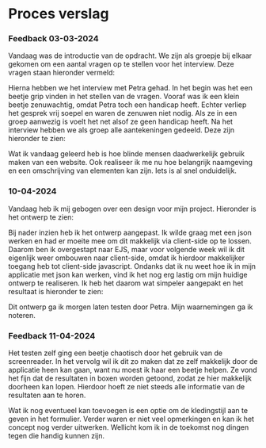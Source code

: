 # Proces verslag
### Feedback 03-03-2024
Vandaag was de introductie van de opdracht. We zijn als groepje bij elkaar gekomen om een aantal vragen op te stellen voor het interview. Deze vragen staan hieronder vermeld:

Hierna hebben we het interview met Petra gehad. In het begin was het een beetje grip vinden in het stellen van de vragen. Vooraf was ik een klein beetje zenuwachtig, omdat Petra toch een handicap heeft. Echter verliep het gesprek vrij soepel en waren de zenuwen niet nodig. Als ze in een groep aanwezig is voelt het net alsof ze geen handicap heeft. Na het interview hebben we als groep alle aantekeningen gedeeld. Deze zijn hieronder te zien:

Wat ik vandaag geleerd heb is hoe blinde mensen daadwerkelijk gebruik maken van een website. Ook realiseer ik me nu hoe belangrijk naamgeving en een omschrijving van elementen kan zijn. Iets is al snel onduidelijk.

### 10-04-2024
Vandaag heb ik mij gebogen over een design voor mijn project. Hieronder is het ontwerp te zien:



Bij nader inzien heb ik het ontwerp aangepast. Ik wilde graag met een json werken en had er moeite mee om dit makkelijk via client-side op te lossen. Daarom ben ik overgestapt naar EJS, maar voor volgende week wil ik dit eigenlijk weer ombouwen naar client-side, omdat ik hierdoor makkelijker toegang heb tot client-side javascript. Ondanks dat ik nu weet hoe ik in mijn applicatie met json kan werken, vind ik het nog erg lastig om mijn huidige ontwerp te realiseren. Ik heb het daarom wat simpeler aangepakt en het resultaat is hieronder te zien:


Dit ontwerp ga ik morgen laten testen door Petra. Mijn waarnemingen ga ik noteren.

### Feedback 11-04-2024
Het testen zelf ging een beetje chaotisch door het gebruik van de screenreader. In het vervolg wil ik dit zo maken dat ze zelf makkelijk door de applicatie heen kan gaan, want nu moest ik haar een beetje helpen. Ze vond het fijn dat de resultaten in boxen worden getoond, zodat ze hier makkelijk doorheen kan lopen. Hierdoor hoeft ze niet steeds alle informatie van de resultaten aan te horen. 

Wat ik nog eventueel kan toevoegen is een optie om de kledingstijl aan te geven in het formulier. Verder waren er niet veel opmerkingen en kan ik het concept nog verder uitwerken. Wellicht kom ik in de toekomst nog dingen tegen die handig kunnen zijn. 